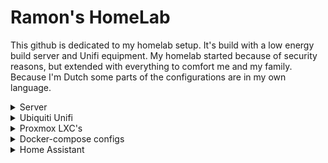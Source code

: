 # Ramon's HomeLab
This github is dedicated to my homelab setup. It's build with a low energy build server and Unifi equipment. My homelab started because of security reasons, but extended with everything to comfort me and my family. Because I'm Dutch some parts of the configurations are in my own language.

<details>
  <summary> Server </summary>
  
  ## Server hardware
  The server is a selfbuild one. It's based on the [work of @mrmrmr](https://gathering.tweakers.net/forum/list_messages/1673583) to be a low energie build. It's original build as a cloudserver (Nextcloud) for two small companies.
  
  |Device              |Manufractor        |Model/type                |Amount  |Note                              |
  |--------------------|-------------------|--------------------------|:------:|----------------------------------|
  |Motherboard         |Fujitsu            |D3642-B                   |1       |                                  |
  |CPU                 |Intel              |i3-8100                   |1       |                                  |
  |Cooler              |Artic              |Alpine 12 Passive         |1       |                                  |
  |Memory              |Samsung            |M391A2K43BB1-CTD - 16GB   |2       |                                  |
  |Harddrive           |Intel              |660p - 1TB                |1       |M2 SSD; host drive                |
  |Harddrive           |Seagate            |Expansion Portable - 5TB  |3       |Disassembled; RaidZ1; data drives |
  |Hardrive            |Seagate            |Expansion Portable - 5TB  |1       |back-up drive                     |
  |Power               |Mini-Box           |PicoPSU 90                |1       |                                  |
  |AC-adapter          |Leicke             |ULL Power Suply 120W      |1       |                                  |
  |Case                |Be Quiet           |Pure Base 600             |1       |                                  |
  
  ## Server OS
  My first server was hosting [Ubuntu Server](https://ubuntu.com/download/server). Later when there came more needs it set-up the above server and installed [Proxmox](https://www.proxmox.com/) as an [hypervisor](https://nl.wikipedia.org/wiki/Hypervisor) with multiple VM's and LSC. My Proxmox configuration is added in a [repositorie](https://github.com/Ramon-87/Proxmox-config/).
  
</details>
  
<details>
  <summary> Ubiquiti Unifi </summary>
     
  ### Network hardware
  
  My network is build on Ubiquiti's Unifi. Unfortunately Ubiquiti isn't always that stable and there are some functions still missing on their controller. But I must admit, I love the all in one solution and UI.
  
  <b>[UDM Pro](https://eu.store.ui.com/products/udm-pro)</b><br />
  <i>The one in all controller for my Unifi Network and Unifi Protect (video surveillance).</i>
  
  <b>[Switch 24 PoE](https://eu.store.ui.com/collections/unifi-network-routing-switching/products/usw-24-poe)</b><br />
  <i>A 24-ports switch with PoE where al the RJ45 cables are attached to. Some devices receive Power over Ethernet (PoE) from this switch, so there's no additional cable needed.</i>
  
  <b>[Camera G3 Instant](https://eu.store.ui.com/collections/unifi-protect/products/unifi-protect-g3-instant-camera)</b><br />
  <i>This little camera is my portable camera. I'm not a fan of an indoor camara, but this one I've used as dog-cam :dog:.</i>
  
  <b>[Camera G3 Bullet](https://eu.store.ui.com/collections/unifi-protect/products/unifi-video-camera-g3)</b><br />
  <i>For outside/garden security I'm using this bullet.</i>

  ### Ubiquiti Unifi Configurations
  Below you can find my configurations and files I use with my UDM Pro/Unifi setup.
  
  1. [IPTV - KPN](https://github.com/Ramon-87/udm-iptv)
  2. [Unifi G4 doorbell - sounds](https://github.com/Ramon-87/Unifi-G4-Doorbel-sounds)
    
</details>

<details>
  
  <summary> Proxmox LXC's </summary>
  
  ### Proxmox LXC's
  Since I discoverd [TTeck's Git](https://github.com/tteck/Proxmox), I'm all over in using his scripts. And he is really on fire, recently he added a lot of new containers.
  
</details>

<details>
  
  <summary> Docker-compose configs </summary>
  
  ### Docker-compose files
  In the past I had a really hate-love story with Docker. So I used always LXC-containers within Proxmox. But some applications I run in Docker. Maybe, someday, I will turn. Check [my docker-compose files](https://github.com/Ramon-87/docker-compose/) to set up you're favourite programms.
  
  1. Portainer (Manager for Docker containers)
  2. Adguard Home (DNS Server / Ad blocker)
  3. Nginx Proxy Manager (NPM; Reverse Proxy)
  4. Wishlist (Create a wishlist for multiple users)
  
</details>

<details>
  
  <summary> Home Assistant </summary>
  
  ### 🏡 Home Assistant configuration
  [Home Assistant](https://github.com/home-assistant/core) is a Python based home automation software which can be hosted on you're own server. [The software](https://www.home-assistant.io/) is well supported by [the community](https://community.home-assistant.io/). [My Home Assistant](https://github.com/Ramon-87/Home-Assistant-config/) is constantly under construction.
  
 ### Devices
 
  
</details>
